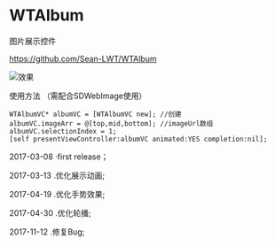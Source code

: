 # WTAlbum
图片展示控件

https://github.com/Sean-LWT/WTAlbum

![效果](https://github.com/Sean-LWT/WTAlbum/blob/master/screenshot.gif)

使用方法 （需配合SDWebImage使用）

    WTAlbumVC* albumVC = [WTAlbumVC new]; //创建
    albumVC.imageArr = @[top,mid,bottom]; //imageUrl数组
    albumVC.selectionIndex = 1;
    [self presentViewController:albumVC animated:YES completion:nil];

2017-03-08
·first release；

2017-03-13
.优化展示动画;

2017-04-19
.优化手势效果;

2017-04-30
.优化轮播;

2017-11-12
.修复Bug;
